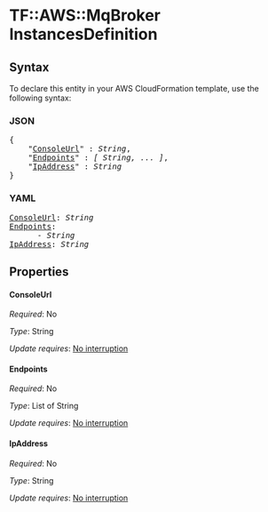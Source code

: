 # TF::AWS::MqBroker InstancesDefinition

## Syntax

To declare this entity in your AWS CloudFormation template, use the following syntax:

### JSON

<pre>
{
    "<a href="#consoleurl" title="ConsoleUrl">ConsoleUrl</a>" : <i>String</i>,
    "<a href="#endpoints" title="Endpoints">Endpoints</a>" : <i>[ String, ... ]</i>,
    "<a href="#ipaddress" title="IpAddress">IpAddress</a>" : <i>String</i>
}
</pre>

### YAML

<pre>
<a href="#consoleurl" title="ConsoleUrl">ConsoleUrl</a>: <i>String</i>
<a href="#endpoints" title="Endpoints">Endpoints</a>: <i>
      - String</i>
<a href="#ipaddress" title="IpAddress">IpAddress</a>: <i>String</i>
</pre>

## Properties

#### ConsoleUrl

_Required_: No

_Type_: String

_Update requires_: [No interruption](https://docs.aws.amazon.com/AWSCloudFormation/latest/UserGuide/using-cfn-updating-stacks-update-behaviors.html#update-no-interrupt)

#### Endpoints

_Required_: No

_Type_: List of String

_Update requires_: [No interruption](https://docs.aws.amazon.com/AWSCloudFormation/latest/UserGuide/using-cfn-updating-stacks-update-behaviors.html#update-no-interrupt)

#### IpAddress

_Required_: No

_Type_: String

_Update requires_: [No interruption](https://docs.aws.amazon.com/AWSCloudFormation/latest/UserGuide/using-cfn-updating-stacks-update-behaviors.html#update-no-interrupt)

